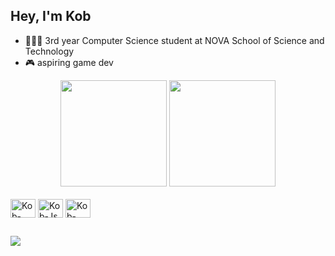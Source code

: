 ## Hey, I'm Kob
- 👨🏻‍🎓 3rd year Computer Science student at NOVA School of Science and Technology
- 🎮 aspiring game dev

<div align="center">
  <a href="https://github.com/the-Kob"></a>
  <img height="170em" src="https://github-readme-stats.vercel.app/api?username=the-Kob&show_icons=true&theme=dracula&include_all_commits=true&count_private=true"/>
  <img height="170em" src="https://github-readme-stats.vercel.app/api/top-langs/?username=the-Kob&layout=compact&langs_count=7&theme=dracula"/>
</div>
  
<div style="display: inline_block"><br>
  <img align="center" alt="Kob-Java" height="30" width="40" src="https://cdn.jsdelivr.net/gh/devicons/devicon/icons/java/java-original.svg">
  <img align="center" alt="Kob-Js" height="30" width="40" src="https://cdn.jsdelivr.net/gh/devicons/devicon/icons/javascript/javascript-original.svg">
  <img align="center" alt="Kob-HTML" height="30" width="40" src="https://cdn.jsdelivr.net/gh/devicons/devicon/icons/html5/html5-original.svg">
</div>
  
##

<div>
  <a href="https://kob-gp.itch.io" target="_blank"><img align="center" src="https://img.shields.io/badge/Itch.io-FA5C5C?style=for-the-badge&logo=itch.io&logoColor=white" target="_blank"></a>
</div>
